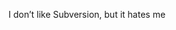 <!--
id: 253893888
link: http://kevinisom.info/post/253893888/i-dont-like-subversion-but-it-hates-me
slug: i-dont-like-subversion-but-it-hates-me
date: Mon Nov 23 2009 17:07:46 GMT+1300 (NZDT)
raw: {"blog_name":"kevinisom","id":253893888,"post_url":"http://kevinisom.info/post/253893888/i-dont-like-subversion-but-it-hates-me","slug":"i-dont-like-subversion-but-it-hates-me","type":"text","date":"2009-11-23 04:07:46 GMT","timestamp":1258949266,"state":"published","format":"html","reblog_key":"cSV9tTuK","tags":[],"short_url":"http://tmblr.co/Zw68YyF8Xq0","highlighted":[],"feed_item":"http://twitter.com/kev_nz/statuses/5965872377","from_feed_id":"650289","note_count":0,"title":null,"body":"<p>I don&#8217;t like Subversion, but it hates me</p>"}
publish: 2009-11-023
tags: 
title: null
-->


I don’t like Subversion, but it hates me


